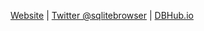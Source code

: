 [Website](https://sqlitebrowser.org/) | [Twitter @sqlitebrowser](https://twitter.com/sqlitebrowser) | [DBHub.io](https://dbhub.io/)